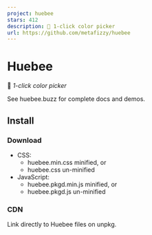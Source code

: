 ```yaml
---
project: huebee
stars: 412
description: 🐝 1-click color picker
url: https://github.com/metafizzy/huebee
---
```


Huebee
======

🐝 _1-click color picker_

See huebee.buzz for complete docs and demos.

Install
-------

### Download

-   CSS:
    -   huebee.min.css minified, or
    -   huebee.css un-minified
-   JavaScript:
    -   huebee.pkgd.min.js minified, or
    -   huebee.pkgd.js un-minified

### CDN

Link directly to Huebee files on unpkg.

<link rel\="stylesheet" href\="https://unpkg.com/huebee@2/dist/huebee.min.css"\>

<script src\="https://unpkg.com/huebee@2/dist/huebee.pkgd.min.js"\></script\>

### Package managers

npm: `npm install huebee --save`

Bower: `bower install huebee --save`

Usage
-----

Initialize Huebee on an anchor element.

<input class\="color-input" />

Huebee will open whenever the anchor is clicked or focused (for inputs and buttons).

### Initialize with JavaScript

// use selector string to initialize on single element
var hueb \= new Huebee( '.color-input', {
  // options
  setBGColor: true,
  saturations: 2,
});

// or use element
var colorInput \= document.querySelector('.color-input');
var hueb \= new Huebee( colorInput, {
  // options
  setBGColor: true,
  saturations: 2,
});

### Initialize with HTML

You can initialize Huebee in HTML, without writing any JavaScript. Add `data-huebee` attribute to an element.

<input class\="color-input" data-huebee />

Options can be set in value of `data-huebee`. Options set in HTML must be valid JSON. Keys need to be quoted, for example `"setBGColor"`:. Note that the attribute value uses single quotes `'`, but the JSON entities use double-quotes `"`.

<input class\="color-input" data-huebee\='{ "setBGColor": true, "saturations": 2 }' />

Options
-------

var hueb \= new Huebee( '.color-input', {
  // options

  hues: 6,
  // number of hues of the color grid
  // default: 12

  hue0: 210,
  // the first hue of the color grid
  // default: 0

  shades: 7,
  // number of shades of colors and shades of gray between white and black
  // set to 0 to use only custom colors
  // default: 5

  saturations: 2,
  // number of sets of saturation of the color grid
  // 3 saturations => \[ 100% saturation, 66% saturation, 33% saturation \]
  // default: 3

  notation: 'hex',
  // the text syntax of colors
  // values: shortHex, hex, hsl
  // shortHex => #F00, hex => #FF0000, hsl => hsl(0, 100%, 50%)
  // default: shortHex

  setText: false,
  // sets text of elements to color, and sets text color
  // true => sets text of anchor
  // string, '.color-text' => sets elements that match selector
  // default: true

  setBGColor: false,
  // sets background color of elements
  // and text color so text is visible on light or dark colors
  // true => sets background color of anchor
  // string, '.color-bg' => sets elements that match selector
  // default: true

  customColors: \[ '#19F', '#E5A628', 'darkgray', 'hsl(210, 90%, 55%)' \]
  // custom colors added to the top of the grid

  staticOpen: true,
  // displays open and stays open
  // default: false

  className: 'color-input-picker',
  // class added to Huebee element, useful for CSS
});

CSS
---

Set the size of the color grid with by setting the size of `.huebee__cursor` in CSS.

.huebee\_\_cursor {
  width: 25px;
  height: 25px;
}

Style Huebee with your own CSS.

.huebee {
  transition: none; /\* disable reveal/hide transition \*/
}

.huebee\_\_container {
  background: #444;
  border: 1px solid #222;
  border-radius: 20px;
}

.huebee\_\_cursor {
  border: 2px solid #19F;
}

.huebee\_\_close-button {
  background: red;
}

.huebee\_\_close-button\_\_x {
  stroke-width: 2;
}

Use `className` option for specificity.

<div class\="dark-swatch" data-huebee\='{ "className": "dark-picker" }'\></div\>
<div class\="light-swatch" data-huebee\='{ "className": "light-picker" }'\></div\>

.dark-picker .huebee\_\_container {
  background: #222;
}

.light-picker .huebee\_\_container {
  background: #F8F8F8;
}

API
---

var hueb \= new Huebee( element, options );

### Properties

hueb.color // => #F00
// {String} - text color value

hueb.hue // -> 0
// {Number} - angle of hue of color, 0...360

hueb.sat // -> 1
// {Number} - saturation of color, 0...1

hueb.lum // -> 0.5
// {Number} - luminance of color, 0...1

### Methods

hueb.open()
// opens Huebee

hueb.close()
// closes Huebee

### Events

hueb.on( 'change', function( color, hue, sat, lum ) {
  console.log( 'color changed to: ' + color )
})

* * *

MIT License

By Metafizzy
